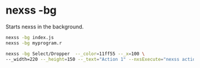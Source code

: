 # nexss -bg

Starts nexss in the background.

```sh
nexss -bg index.js
nexss -bg myprogram.r

nexss -bg Select/Dropper  --_color=11ff55 --_x=100 \
--_width=220 --_height=150 --_text="Action 1" --nxsExecute="nexss action1.nexss"


```
